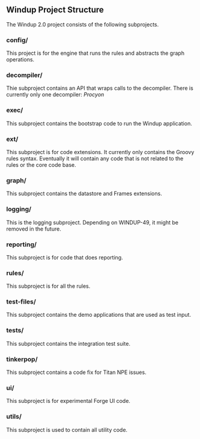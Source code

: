 ## Windup Project Structure

The Windup 2.0 project consists of the following subprojects.

### config/

This project is for the engine that runs the rules and abstracts the graph operations.

### decompiler/

Thie subproject contains an API that wraps calls to the decompiler. There is currently only one decompiler: _Procyon_

### exec/

This subproject contains the bootstrap code to run the Windup application.

### ext/

This subproject is for code extensions. It currently only contains the Groovy rules syntax. Eventually it will contain any code that is not related to the rules or the core code base.

### graph/

This subproject contains the datastore and Frames extensions.

### logging/

This is the logging subproject. Depending on WINDUP-49, it might be removed in the future.

### reporting/

This subproject is for code that does reporting.

### rules/

This subproject is for all the rules.

### test-files/

This subproject contains the demo applications that are used as test input.

### tests/

This subproject contains the integration test suite.

### tinkerpop/

This subproject contains a code fix for Titan NPE issues. 
<!-- Jesse’s fix for Titan issues (NPE) -->

### ui/

This subproject is for experimental Forge UI code.

### utils/

This subproject is used to contain all utility code.

